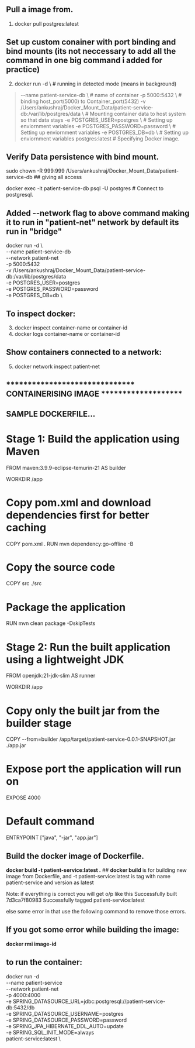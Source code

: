 ## Pull a image from.

1. docker pull postgres:latest

## Set up custom conainer with port binding and bind mounts (its not neccessary to add all the command in one big command i added for practice)

2. docker run -d \                                                                                            # running in detected mode (means in background)
> --name patient-service-db \                                                                                 # name of container
> -p 5000:5432 \                                                                                              # binding host_port(5000) to Container_port(5432)
> -v /Users/ankushraj/Docker_Mount_Data/patient-service-db:/var/lib/postgres/data \                           # Mounting container data to host system so that data stays
> -e POSTGRES_USER=postgres \                                                                                 # Setting up enviornment variables
> -e POSTGRES_PASSWORD=password \                                                                             # Setting up enviornment variables
> -e POSTGRES_DB=db \                                                                                         # Setting up enviornment variables
> postgres:latest                                                                                             # Specifying Docker image.


## Verify Data persistence with bind mount.

sudo chown -R 999:999 /Users/ankushraj/Docker_Mount_Data/patient-service-db                                ## giving all access

docker exec -it patient-service-db psql -U postgres                            # Connect to postgresql.


## Added --network flag to above command making it to run in "patient-net" network by default its run in "bridge" 
docker run -d \                  
--name patient-service-db \
--network patient-net \
-p 5000:5432 \
-v /Users/ankushraj/Docker_Mount_Data/patient-service-db:/var/lib/postgres/data \
-e POSTGRES_USER=postgres \
-e POSTGRES_PASSWORD=password \
-e POSTGRES_DB=db \


## To inspect docker:
3. docker inspect container-name or container-id
4. docker logs container-name or container-id



## Show containers connected to a network:
5. docker network inspect patient-net







##    ******************************      CONTAINERISING IMAGE    *******************

## SAMPLE DOCKERFILE...

# Stage 1: Build the application using Maven
FROM maven:3.9.9-eclipse-temurin-21 AS builder

WORKDIR /app

# Copy pom.xml and download dependencies first for better caching
COPY pom.xml .
RUN mvn dependency:go-offline -B

# Copy the source code
COPY src ./src

# Package the application
RUN mvn clean package -DskipTests

# Stage 2: Run the built application using a lightweight JDK
FROM openjdk:21-jdk-slim AS runner

WORKDIR /app

# Copy only the built jar from the builder stage
COPY --from=builder /app/target/patient-service-0.0.1-SNAPSHOT.jar ./app.jar

# Expose port the application will run on
EXPOSE 4000

# Default command
ENTRYPOINT ["java", "-jar", "app.jar"]



## Build the docker image of Dockerfile.
**docker build -t patient-service:latest .**                            ## **docker build** is for building new image from Dockerfile, and -t patient-service:latest is tag with name patient-service and version as latest


Note: if everything is correct you will get o/p like this
Successfully built 7d3ca7f80983
Successfully tagged patient-service:latest

else some error in that use the following command to remove those errors.

## If you got some error while building the image:
**docker rmi image-id**


## to run the container:
docker run -d \
--name patient-service \
--network patient-net \
-p 4000:4000 \
-e SPRING_DATASOURCE_URL=jdbc:postgresql://patient-service-db:5432/db \
-e SPRING_DATASOURCE_USERNAME=postgres \
-e SPRING_DATASOURCE_PASSWORD=password \
-e SPRING_JPA_HIBERNATE_DDL_AUTO=update \
-e SPRING_SQL_INIT_MODE=always \
patient-service:latest \




